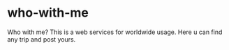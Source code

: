 # who-with-me
Who with me? This is a web services for worldwide usage. Here u can find any trip and post yours.
